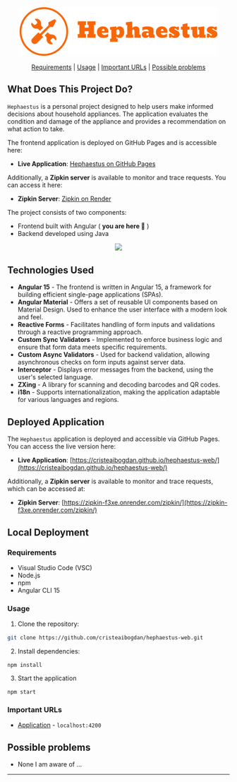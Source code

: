 <div align="center">
   <img width="450" src="src\assets\logos\hephaestus-logo.png" >
</div>

<div align="center">

   [Requirements](#requirements) | 
   [Usage](#usage) | 
   [Important URLs](#important-urls) |
   [Possible problems](#possible-problems)

</div>

## What Does This Project Do?
`Hephaestus` is a personal project designed to help users make informed decisions about household appliances. The application evaluates the condition and damage of the appliance and provides a recommendation on what action to take. 

The frontend application is deployed on GitHub Pages and is accessible here:

- **Live Application**: [Hephaestus on GitHub Pages](https://cristeaibogdan.github.io/hephaestus-web/)

Additionally, a **Zipkin server** is available to monitor and trace requests. You can access it here:

- **Zipkin Server**: [Zipkin on Render](https://zipkin-f3xe.onrender.com/zipkin/)

The project consists of two components:
 - Frontend built with Angular ( **you are here 📍** )
 - Backend developed using Java

<div align="center">
   <img src="src\assets\images\Application.gif" >
</div>

## Technologies Used
* **Angular 15** - The frontend is written in Angular 15, a framework for building efficient single-page applications (SPAs).
* **Angular Material** - Offers a set of reusable UI components based on Material Design. Used to enhance the user interface with a modern look and feel.
* **Reactive Forms** - Facilitates handling of form inputs and validations through a reactive programming approach.
* **Custom Sync Validators** - Implemented to enforce business logic and ensure that form data meets specific requirements.
* **Custom Async Validators** - Used for backend validation, allowing asynchronous checks on form inputs against server data.
* **Interceptor** - Displays error messages from the backend, using the user's selected language.
* **ZXing** - A library for scanning and decoding barcodes and QR codes.
* **i18n** - Supports internationalization, making the application adaptable for various languages and regions.

## Deployed Application
The `Hephaestus` application is deployed and accessible via GitHub Pages. You can access the live version here:

- **Live Application**: [https://cristeaibogdan.github.io/hephaestus-web/](https://cristeaibogdan.github.io/hephaestus-web/)

Additionally, a **Zipkin server** is available to monitor and trace requests, which can be accessed at:

- **Zipkin Server**: [https://zipkin-f3xe.onrender.com/zipkin/](https://zipkin-f3xe.onrender.com/zipkin/)

## Local Deployment

### Requirements
* Visual Studio Code (VSC)
* Node.js
* npm
* Angular CLI 15

### Usage
1. Clone the repository:
```bash
git clone https://github.com/cristeaibogdan/hephaestus-web.git
```
2. Install dependencies:
```
npm install
```
3. Start the application
```
npm start
```

### Important URLs
- [Application](http://localhost:4200) - `localhost:4200`

## Possible problems
* None I am aware of ...

***